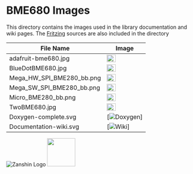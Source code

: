 # BME680 Images<br>
This directory contains the images used in the library documentation and wiki pages. 
The [Fritzing](https://fritzing.org/home/) sources are also included in the directory

| File Name | Image |
| --------- | ----- |
| adafruit-bme680.jpg | <img src="https://github.com/SV-Zanshin/BME680/blob/master/Images/adafruit-bme680.jpg" width="50%"/> |
| BlueDotBME680.jpg | <img src="https://github.com/SV-Zanshin/BME680/blob/master/Images/BlueDotBME680.jpg" width="50%"/> |
| Mega_HW_SPI_BME280_bb.png | <img src="https://github.com/SV-Zanshin/BME680/blob/master/Images/Mega_HW_SPI_BME280_bb.png" width="50%"/> |
| Mega_SW_SPI_BME280_bb.png | <img src="https://github.com/SV-Zanshin/BME680/blob/master/Images/Mega_SW_SPI_BME280_bb.png" width="50%"/> |
| Micro_BME280_bb.png  |<img src="https://github.com/SV-Zanshin/BME680/blob/master/Images/Micro_BME280_bb.png" width="50%"/>  |
| TwoBME680.jpg  | <img src="https://github.com/SV-Zanshin/BME680/blob/master/Images/TwoBME680.jpg" width="50%"/> |
| Doxygen-complete.svg  | [![Doxygen](https://github.com/SV-Zanshin/BME680/Images/Doxygen-complete.svg)] |
| Documentation-wiki.svg | [![Wiki](https://github.com/SV-Zanshin/BME680/Images/Documentation-wiki.svg)] |


![Zanshin Logo](https://www.sv-zanshin.com/r/images/site/gif/zanshinkanjitiny.gif) <img src="https://www.sv-zanshin.com/r/images/site/gif/zanshintext.gif" width="75"/>
